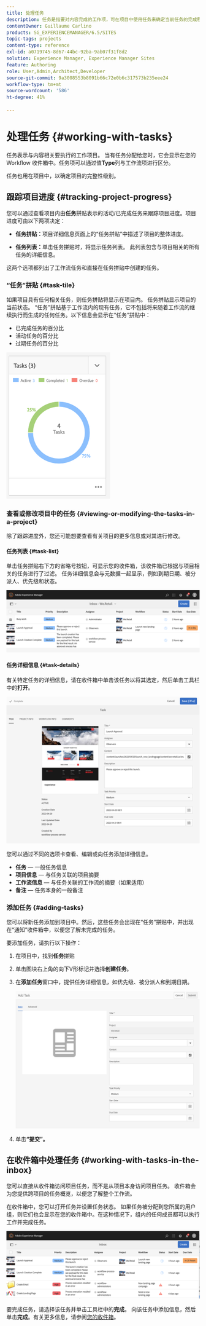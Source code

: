 ```yaml
---
title: 处理任务
description: 任务是指要对内容完成的工作项，可在项目中使用任务来确定当前任务的完成程度
contentOwner: Guillaume Carlino
products: SG_EXPERIENCEMANAGER/6.5/SITES
topic-tags: projects
content-type: reference
exl-id: a0719745-8d67-44bc-92ba-9ab07f31f8d2
solution: Experience Manager, Experience Manager Sites
feature: Authoring
role: User,Admin,Architect,Developer
source-git-commit: 9a3008553b8091b66c72e0b6c317573b235eee24
workflow-type: tm+mt
source-wordcount: '586'
ht-degree: 41%

---
```



# 处理任务 {#working-with-tasks}

任务表示与内容相关要执行的工作项目。 当有任务分配给您时，它会显示在您的 Workflow 收件箱中。任务项可以通过值&#x200B;**Type**&#x200B;列与工作流项进行区分。

任务也用在项目中，以确定项目的完整性级别。

## 跟踪项目进度 {#tracking-project-progress}

您可以通过查看项目内由&#x200B;**任务**&#x200B;拼贴表示的活动/已完成任务来跟踪项目进度。项目进度可由以下两项决定：

* **任务拼贴：**&#x200B;项目详细信息页面上的“任务拼贴”中描述了项目的整体进度。

* **任务列表：**&#x200B;单击任务拼贴时，将显示任务列表。 此列表包含与项目相关的所有任务的详细信息。

这两个选项都列出了工作流任务和直接在任务拼贴中创建的任务。

### “任务”拼贴 {#task-tile}

如果项目具有任何相关任务，则任务拼贴将显示在项目内。 任务拼贴显示项目的当前状态。 “任务”拼贴基于工作流内的现有任务，它不包括将来随着工作流的继续执行而生成的任何任务。以下信息会显示在“任务”拼贴中：

* 已完成任务的百分比
* 活动任务的百分比
* 过期任务的百分比

![任务拼贴](assets/project-tile-tasks.png)

### 查看或修改项目中的任务 {#viewing-or-modifying-the-tasks-in-a-project}

除了跟踪进度外，您还可能想要查看有关项目的更多信息或对其进行修改。

#### 任务列表 {#task-list}

单击任务拼贴右下方的省略号按钮，可显示您的收件箱，该收件箱已根据与项目相关的任务进行了过滤。 任务详细信息会与元数据一起显示，例如到期日期、被分派人、优先级和状态。

![项目任务收件箱](assets/project-tasks.png)

#### 任务详细信息 {#task-details}

有关特定任务的详细信息，请在收件箱中单击该任务以将其选定，然后单击工具栏中的&#x200B;**打开**。

![任务详细信息](assets/project-task-detail.png)

您可以通过不同的选项卡查看、编辑或向任务添加详细信息。

* **任务** — 一般任务信息
* **项目信息** — 与任务关联的项目摘要
* **工作流信息** — 与任务关联的工作流的摘要（如果适用）
* **备注** — 任务本身的一般备注

### 添加任务 {#adding-tasks}

您可以将新任务添加到项目中。然后，这些任务会出现在“任务”拼贴中，并出现在“通知”收件箱中，以便您了解未完成的任务。

要添加任务，请执行以下操作：

1. 在项目中，找到&#x200B;**任务**&#x200B;拼贴
1. 单击图块右上角的向下V形标记并选择&#x200B;**创建任务**。
1. 在&#x200B;**添加任务**&#x200B;窗口中，提供任务详细信息，如优先级、被分派人和到期日期。

   ![添加任务](assets/project-add-task.png)

1. 单击&#x200B;**“提交”。**

## 在收件箱中处理任务 {#working-with-tasks-in-the-inbox}

您可以直接从收件箱访问项目任务，而不是从项目本身访问项目任务。 收件箱会为您提供跨项目的任务概览，以便您了解整个工作流。

在收件箱中，您可以打开任务并设置任务状态。 如果任务被分配到您所属的用户组，则它们也会显示在您的收件箱中。在这种情况下，组内的任何成员都可以执行工作并完成任务。

![收件箱](assets/project-inbox.png)

要完成任务，请选择该任务并单击工具栏中的&#x200B;**完成**。 向该任务中添加信息，然后单击&#x200B;**完成**。有关更多信息，请参阅[您的收件箱](/help/sites-authoring/inbox.md)。
